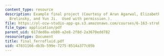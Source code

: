 ```yaml
---
content_type: resource
description: Example final project (Courtesy of Arun Agarwal, Elizabeth Reid, Ian
  Brelinsky, and Yun Ji.  Used with permission.).
file: https://ol-ocw-studio-app-qa.s3.amazonaws.com/courses/6-163-strobe-project-laboratory-fall-2005/47831166db3b599e72758514a377c05b_final_ferrofluid.pdf
file_type: application/pdf
parent_uid: 617ded0a-eb80-a2e8-2f8d-2a3670edd782
resourcetype: Document
title: final_ferrofluid.pdf
uid: 47831166-db3b-599e-7275-8514a377c05b
---
```

